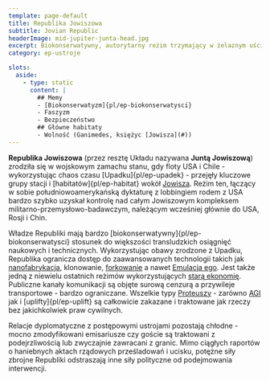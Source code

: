```yaml
---
template: page-default
title: Republika Jowiszowa
subtitle: Jovian Republic
headerImage: mid-jupiter-junta-head.jpg
excerpt: Biokonserwatywny, autorytarny reżim trzymający w żelaznym uścisku cały system Jowisza
category: ep-ustroje

slots:
  aside:
    - type: static
      content: |
        ## Memy
        - [Biokonserwatyzm]{pl/ep-biokonserwatysci}
        - Faszyzm
        - Bezpieczeństwo
        ## Główne habitaty
        - Wolność (Ganimedes, księżyc [Jowisza](#))
---
```

**Republika Jowiszowa** (przez resztę Układu nazywana **Juntą Jowiszową**) zrodziła się w wojskowym zamachu stanu, gdy floty USA i Chile - wykorzystując chaos czasu [Upadku]{pl/ep-upadek} - przejęły kluczowe grupy stacji i [habitatów]{pl/ep-habitat} wokół [Jowisza](#). Reżim ten, łączący w sobie południowoamerykańską dyktaturę z lobbingiem rodem z USA bardzo szybko uzyskał kontrolę nad całym Jowiszowym kompleksem militarno-przemysłowo-badawczym, należącym wcześniej głównie do USA, Rosji i Chin.

Władze Republiki mają bardzo [biokonserwatywny]{pl/ep-biokonserwatysci} stosunek do większości transludzkich osiągnięć naukowych i technicznych. Wykorzystując obawy zrodzone z Upadku, Republika ogranicza dostęp do zaawansowanych technologii takich jak [nanofabrykacja](#), klonowanie, [forkowanie](#) a nawet [Emulacja ego](#). Jest także jedną z niewielu ostatnich reżimów wykorzystujących [starą ekonomię](#). Publiczne kanały komunikacji są objęte surową cenzurą a przywileje transportowe - bardzo ograniczane. Wszelkie typy [Proteuszy](#) - zarówno [AGI](#) jak i [uplifty]{pl/ep-uplift} są całkowicie zakazane i traktowane jak rzeczy bez jakichkolwiek praw cywilnych.

Relacje dyplomatyczne z postępowymi ustrojami pozostają chłodne - mocno zmodyfikowani emisariusze czy goście są traktowani z podejrzliwością lub zwyczajnie zawracani z granic. Mimo ciągłych raportów o haniebnych aktach rządowych prześladowań i ucisku, potężne siły zbrojne Republiki odstraszają inne siły polityczne od podejmowania interwencji.

